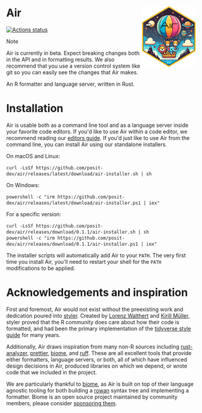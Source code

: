 Air <img src="docs/images/air.png" align="right" height=160 />
============================================================================

[![Actions status](https://github.com/posit-dev/air/actions/workflows/test.yml/badge.svg)](https://github.com/posit-dev/air/actions)

> [!NOTE]
> Air is currently in beta. Expect breaking changes both in the API and in formatting results. We also recommend that you use a version control system like git so you can easily see the changes that Air makes.

An R formatter and language server, written in Rust.

# Installation

Air is usable both as a command line tool and as a language server inside your favorite code editors. If you'd like to use Air within a code editor, we recommend reading our [editors guide](https://posit-dev.github.io/air/editors.html). If you'd just like to use Air from the command line, you can install Air using our standalone installers.

On macOS and Linux:

```shell
curl -LsSf https://github.com/posit-dev/air/releases/latest/download/air-installer.sh | sh
```

On Windows:

```shell
powershell -c "irm https://github.com/posit-dev/air/releases/latest/download/air-installer.ps1 | iex"
```

For a specific version:

```shell
curl -LsSf https://github.com/posit-dev/air/releases/download/0.1.1/air-installer.sh | sh
powershell -c "irm https://github.com/posit-dev/air/releases/download/0.1.1/air-installer.ps1 | iex"
```

The installer scripts will automatically add Air to your `PATH`. The very first time you install Air, you'll need to restart your shell for the `PATH` modifications to be applied.

# Acknowledgements and inspiration

First and foremost, Air would not exist without the preexisting work and dedication poured into [styler](https://github.com/r-lib/styler). Created by [Lorenz Walthert](https://github.com/lorenzwalthert) and [Kirill Müller](https://github.com/krlmlr), styler proved that the R community does care about how their code is formatted, and had been the primary implementation of the [tidyverse style guide](https://style.tidyverse.org/) for many years.

Additionally, Air draws inspiration from many non-R sources including [rust-analyzer](https://github.com/rust-lang/rust-analyzer), [prettier](https://github.com/prettier/prettier), [biome](https://github.com/biomejs/biome), and [ruff](https://github.com/astral-sh/ruff). These are all excellent tools that provide either formatters, language servers, or both, all of which have influenced design decisions in Air, produced libraries on which we depend, or wrote code that we included in the project.

We are particularly thankful to [biome](https://github.com/biomejs/biome), as Air is built on top of their language agnostic tooling for both building a [rowan](https://github.com/rust-analyzer/rowan) syntax tree and implementing a formatter. Biome is an open source project maintained by community members, please consider [sponsoring them](https://github.com/sponsors/biomejs#sponsors).
